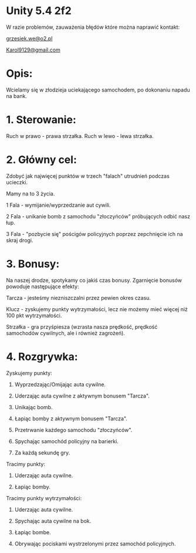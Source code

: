 # Unity 5.4 2f2

W razie problemów, zauważenia błędów które można naprawić kontakt:

grzesiek.we@o2.pl

Karol9129@gmail.com

# Opis:

Wcielamy się w złodzieja uciekającego samochodem, po dokonaniu napadu na bank.

# 1. Sterowanie:
Ruch w prawo - prawa strzałka.
Ruch w lewo - lewa strzałka.

# 2. Główny cel:
Zdobyć jak najwięcej punktów w trzech "falach" utrudnień podczas ucieczki.

Mamy na to 3 życia.

1 Fala - wymijanie/wyprzedzanie aut cywili.

2 Fala - unikanie bomb z samochodu "złoczyńców" próbujących odbić nasz łup.

3 Fala - "pozbycie się" pościgów policyjnych poprzez zepchnięcie ich na skraj drogi.

# 3. Bonusy:

Na naszej drodze, spotykamy co jakiś czas bonusy.
Zgarnięcie bonusów powoduje następujące efekty:

Tarcza - jesteśmy niezniszczalni przez pewien okres czasu.

Klucz - zyskujemy punkty wytrzymałości, lecz nie możemy mieć więcej niż 100 pkt wytrzymałości.

Strzałka - gra przyśpiesza (wzrasta nasza prędkość, prędkość samochodów cywilnych, ale i również zagrożeń).


# 4. Rozgrywka:

Zyskujemy punkty:

1. Wyprzedzając/Omijając auta cywilne.

2. Uderzając auta cywilne z aktywnym bonusem "Tarcza".

2. Unikając bomb.

3. Łapiąc bomby z aktywnym bonusem "Tarcza".

4. Przetrwanie każdego samochodu "złoczyńców".

5. Spychając samochód policyjny na barierki.

6. Za każdą sekundę gry.

Tracimy punkty:

1. Uderzając auta cywilne.

2. Łapiąc bomby.

Tracimy punkty wytrzymałości:

1. Uderzając auta cywilne.

2. Spychając auta cywilne na bok.

3. Łapiąc bombe. 

4. Obrywając pociskami wystrzelonymi przez samochód policyjnych.
